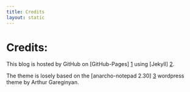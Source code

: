 ```yaml
---
title: Credits
layout: static
---
```

# Credits: # 

This blog is hosted by GitHub on [GitHub-Pages] [1] using [Jekyll] [2].

The theme is losely based on the [anarcho-notepad 2.30] [3] wordpress theme by Arthur Gareginyan.

[1]: https://pages.github.com/
[2]: https://jekyllrb.com/
[3]: http://mycyberuniverse.com/web/anarcho-notepad.html